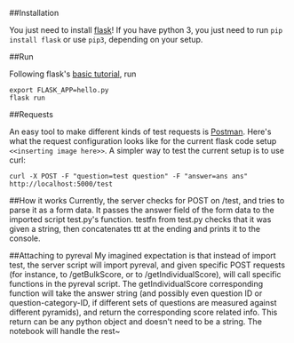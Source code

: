 ##Installation

You just need to install [flask](https://flask.palletsprojects.com/en/1.1.x/installation/#install-flask)! If you have python 3, you just need to run `pip install flask` or use `pip3`, depending on your setup.

##Run

Following flask's [basic tutorial](https://flask.palletsprojects.com/en/1.1.x/quickstart/#a-minimal-application), run 
```
export FLASK_APP=hello.py
flask run
```

##Requests

An easy tool to make different kinds of test  requests is [Postman](https://www.postman.com/downloads/). Here's what the request configuration looks like for the current flask code setup `<<inserting image here>>`. 
A simpler way to test the current setup is to use curl: 
```
curl -X POST -F "question=test question" -F "answer=ans ans" http://localhost:5000/test
```

##How it works
Currently, the server checks for POST on /test, and tries to parse it as a form data. It passes the answer field of the form data to the imported script test.py's function. testfn from test.py checks that it was given a string, then concatenates ttt at the ending and prints it to the console.

##Attaching to pyreval
My imagined expectation is that instead of import test, the server script will import pyreval, and given specific POST requests (for instance, to /getBulkScore, or to /getIndividualScore), will call specific functions in the pyreval script. The getIndividualScore corresponding function will take the answer string (and possibly even question ID or question-category-ID, if different sets of questions are measured against different pyramids), and return the corresponding score related info. This return can be any python object and doesn't need to be a string. The notebook will handle the rest~
